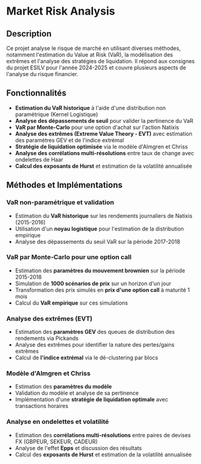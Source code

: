 # Market Risk Analysis 

## Description
Ce projet analyse le risque de marché en utilisant diverses méthodes, notamment l'estimation du Value at Risk (VaR), la modélisation des extrêmes et l'analyse des stratégies de liquidation. Il répond aux consignes du projet ESILV pour l'année 2024-2025 et couvre plusieurs aspects de l'analyse du risque financier.

## Fonctionnalités
- **Estimation du VaR historique** à l'aide d'une distribution non paramétrique (Kernel Logistique)
- **Analyse des dépassements de seuil** pour valider la pertinence du VaR
- **VaR par Monte-Carlo** pour une option d'achat sur l'action Natixis
- **Analyse des extrêmes (Extreme Value Theory - EVT)** avec estimation des paramètres GEV et de l'indice extrémal
- **Stratégie de liquidation optimisée** via le modèle d'Almgren et Chriss
- **Analyse des corrélations multi-résolutions** entre taux de change avec ondelettes de Haar
- **Calcul des exposants de Hurst** et estimation de la volatilité annualisée

## Méthodes et Implémentations

### **VaR non-paramétrique et validation**
- Estimation du **VaR historique** sur les rendements journaliers de Natixis (2015-2016)
- Utilisation d'un **noyau logistique** pour l'estimation de la distribution empirique
- Analyse des dépassements du seuil VaR sur la période 2017-2018

### **VaR par Monte-Carlo pour une option call**
- Estimation des **paramètres du mouvement brownien** sur la période 2015-2018
- Simulation de **1000 scénarios de prix** sur un horizon d'un jour
- Transformation des prix simulés en **prix d'une option call** à maturité 1 mois
- Calcul du **VaR empirique** sur ces simulations

### **Analyse des extrêmes (EVT)**
- Estimation des **paramètres GEV** des queues de distribution des rendements via Pickands
- Analyse des extrêmes pour identifier la nature des pertes/gains extrêmes
- Calcul de **l'indice extrémal** via le dé-clustering par blocs

### **Modèle d'Almgren et Chriss**
- Estimation des **paramètres du modèle**
- Validation du modèle et analyse de sa pertinence
- Implémentation d'une **stratégie de liquidation optimale** avec transactions horaires

### **Analyse en ondelettes et volatilité**
- Estimation des **corrélations multi-résolutions** entre paires de devises FX (GBPEUR, SEKEUR, CADEUR)
- Analyse de l'effet **Epps** et discussion des résultats
- Calcul des **exposants de Hurst** et estimation de la volatilité annualisée
